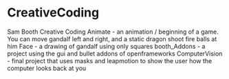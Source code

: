 # CreativeCoding
Sam Booth
Creative Coding
Animate - an animation / beginning of a game. You can move gandalf left and right, and a static dragon shoot fire balls at him
Face - a drawing of gandalf using only squares
booth_Addons - a project using the gui and bullet addons of openframeworks
ComputerVision - final project that uses masks and leapmotion to show the user how the computer looks back at you
